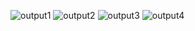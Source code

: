 ![output1](https://user-images.githubusercontent.com/89718171/132458612-1bbf930d-dcc8-4e61-8b74-b73081c8f8f2.PNG)
![output2](https://user-images.githubusercontent.com/89718171/132458912-13638987-4b2a-428d-aedd-a7dbe6912dc0.PNG)
![output3](https://user-images.githubusercontent.com/89718171/132458971-bfa7fbbc-7a64-4d42-b20d-56b6a211627c.PNG)
![output4](https://user-images.githubusercontent.com/89718171/132459036-39964763-52d0-4d64-bcfa-703d15b762cc.PNG)
